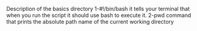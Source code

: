 Description of the basics directory
1-#!/bin/bash
it tells your terminal that when you run the script it should use bash to execute it.
2-pwd
command that prints the absolute path name of the current working directory
